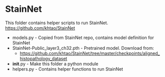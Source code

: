 # StainNet

This folder contains helper scripts to run StainNet.
https://github.com/khtao/StainNet

 * models.py - Copied from StainNet repo, contains model definition for StainNet
 * StainNet-Public_layer3_ch32.pth - Pretrained model. Download from:
   * https://github.com/khtao/StainNet/tree/master/checkpoints/aligned_histopathology_dataset
 * __init__.py - Make this folder a python module
 * helpers.py - Contains helper functions to run StainNet